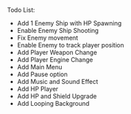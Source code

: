 Todo List:
- Add 1 Enemy Ship with HP Spawning
- Enable Enemy Ship Shooting
- Fix Enemy movement
- Enable Enemy to track player position
- Add Player Weapon Change 
- Add Player Engine Change
- Add Main Menu
- Add Pause option
- Add Music and Sound Effect
- Add HP Player
- Add HP and Shield Upgrade
- Add Looping Background
